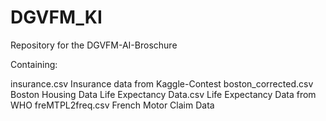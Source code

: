 # DGVFM_KI
Repository for the DGVFM-AI-Broschure

Containing:

insurance.csv             Insurance data from Kaggle-Contest
boston_corrected.csv      Boston Housing Data
Life Expectancy Data.csv  Life Expectancy Data from WHO
freMTPL2freq.csv          French Motor Claim Data

